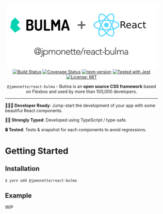 <p align="center">
  <img src="./assets/title.png" alt="@jpmonette/react-bulma" width="500">
  <br>
  <a href="https://travis-ci.org/jpmonette/react-bulma"><img src="https://travis-ci.org/jpmonette/react-bulma.svg?branch=master" alt="Build Status"></a> <a href='https://coveralls.io/github/jpmonette/react-bulma?branch=master'><img src='https://coveralls.io/repos/github/jpmonette/react-bulma/badge.svg?branch=master' alt='Coverage Status' /></a> <a href="https://www.npmjs.com/package/@jpmonette/react-bulma"><img src="https://badge.fury.io/js/react-bulma.svg" alt="npm version" height="18"></a> <a href="https://github.com/facebook/jest"><img src="https://img.shields.io/badge/tested_with-jest-99424f.svg" alt="Tested with Jest"></a> <a href="https://opensource.org/licenses/MIT"><img src="https://img.shields.io/badge/License-MIT-yellow.svg" alt="License: MIT"></a>
</p>
<p align="center"><code>@jpmonette/react-bulma</code> - Bulma is an <strong>open source CSS framework</strong> based on Flexbox and used by more than 100,000 developers.</p>

---

**👩🏻‍💻 Developer Ready**: Jump-start the development of your app with some beautiful React components.

**💪🏼 Strongly Typed**: Developed using TypeScript / type-safe.

**🔒 Tested**: Tests & snapshot for each components to avoid regressions.

# Getting Started

## Installation

```bash
$ yarn add @jpmonette/react-bulma
```

## Example

WIP
